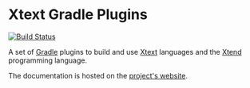 Xtext Gradle Plugins
===================

[![Build Status](https://travis-ci.org/xtext/xtext-gradle-plugin.svg?branch=master)](https://travis-ci.org/xtext/xtext-gradle-plugin)

A set of [Gradle](http://gradle.org) plugins to build and use [Xtext](http://xtext.org) languages and the [Xtend](http://xtend-lang.org) programming language.

The documentation is hosted on the [project's website](http://xtext.github.io/xtext-gradle-plugin/).
